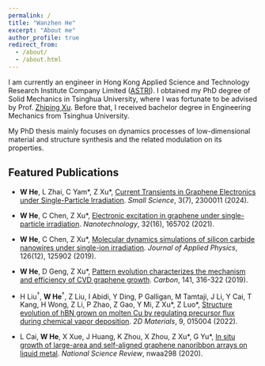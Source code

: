 ```yaml
---
permalink: /
title: "Wanzhen He"
excerpt: "About me"
author_profile: true
redirect_from: 
  - /about/
  - /about.html
---
```


<!-- ## About Me -->
I am currently an engineer in Hong Kong Applied Science and Technology Research Institute Company Limited ([ASTRI](https://www.astri.org/)). I obtained my PhD degree of Solid Mechanics in Tsinghua University, where I was fortunate to be advised by Prof. [Zhiping Xu](https://scholar.google.com/citations?user=VNcqui8AAAAJ&hl=en). Before that, I received bachelor degree in Engineering Mechanics from Tsinghua University. 
        
My PhD thesis mainly focuses on dynamics processes of low-dimensional material and structure synthesis and the related modulation on its properties.


## Featured Publications

+ **W He**, L Zhai, C Yam\*, Z Xu\*, [Current Transients in Graphene Electronics under Single-Particle Irradiation](https://onlinelibrary.wiley.com/doi/full/10.1002/smsc.202300011). _Small Science_, 3(7), 2300011 (2024).

+ **W He**, C Chen, Z Xu*, [Electronic excitation in graphene under single-particle irradiation](https://iopscience.iop.org/article/10.1088/1361-6528/abdb64/meta). _Nanotechnology_, 32(16), 165702 (2021). 

+ **W He**, C Chen, Z Xu*, [Molecular dynamics simulations of silicon carbide nanowires under single-ion irradiation](https://aip.scitation.org/doi/full/10.1063/1.5121873). _Journal of Applied Physics_, 126(12), 125902 (2019). 

+ **W He**, D Geng, Z Xu*, [Pattern evolution characterizes the mechanism and efficiency of CVD graphene growth](https://www.sciencedirect.com/science/article/pii/S0008622318308625). _Carbon_, 141, 316-322 (2019).

+ H Liu<sup>†</sup>, **W He**<sup>†</sup>, Z Liu, I Abidi, Y Ding, P Galligan, M Tamtaji, J Li, Y Cai, T Kang, H Wong, Z Li, P Zhao, Z Gao, Y Mi, Z Xu\*, Z Luo\*, [Structure evolution of hBN grown on molten Cu by regulating precursor flux during chemical vapor deposition](https://iopscience.iop.org/article/10.1088/2053-1583/ac2e59/meta). _2D Materials_, 9, 015004 (2022).

+ L Cai, **W He**, X Xue, J Huang, K Zhou, X Zhou, Z Xu\*, G Yu\*, [In situ growth of large-area and self-aligned graphene nanoribbon arrays on liquid metal](https://academic.oup.com/nsr/advance-article/doi/10.1093/nsr/nwaa298/6039344?login=true). _National Science Review_, nwaa298 (2020).

